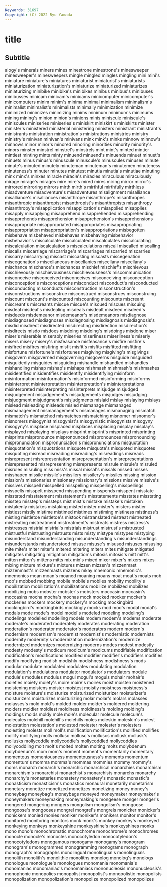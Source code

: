```yaml
---
Keywords: 31697
Copyright: (C) 2022 Ryu Yamada
---
```



# title

## Subtitle
alogy's minerals miners mines minestrone
minestrone's minesweeper minesweeper's minesweepers mingle mingled mingles mingling mini mini's
miniature miniature's miniatures miniaturist miniaturist's miniaturists miniaturization miniaturization's miniaturize miniaturized
miniaturizes miniaturizing minibike minibike's minibikes minibus minibus's minibuses minibusses minicam
minicam's minicams minicomputer minicomputer's minicomputers minim minim's minima minimal minimalism
minimalism's minimalist minimalist's minimalists minimally minimization minimize minimized minimizes minimizing
minims minimum minimum's minimums mining mining's minion minion's minions minis
miniscule miniscule's miniscules miniseries miniseries's miniskirt miniskirt's miniskirts minister minister's
ministered ministerial ministering ministers ministrant ministrant's ministrants ministration ministration's ministrations
ministries ministry ministry's minivan minivan's minivans mink mink's minks minnow
minnow's minnows minor minor's minored minoring minorities minority minority's minors
minster minstrel minstrel's minstrels mint mint's minted mintier mintiest minting
mints minty minuend minuend's minuends minuet minuet's minuets minus minus's
minuscule minuscule's minuscules minuses minute minute's minuted minutely minuteman minuteman's
minutemen minuteness minuteness's minuter minutes minutest minutia minutia's minutiae minuting
minx minx's minxes miracle miracle's miracles miraculous miraculously mirage mirage's
mirages mire mire's mired mires miring mirror mirror's mirrored mirroring
mirrors mirth mirth's mirthful mirthfully mirthless misadventure misadventure's misadventures misalignment
misalliance misalliance's misalliances misanthrope misanthrope's misanthropes misanthropic misanthropist misanthropist's misanthropists
misanthropy misanthropy's misapplication misapplication's misapplied misapplies misapply misapplying misapprehend misapprehended
misapprehending misapprehends misapprehension misapprehension's misapprehensions misappropriate misappropriated misappropriates misappropriating misappropriation
misappropriation's misappropriations misbegotten misbehave misbehaved misbehaves misbehaving misbehavior misbehavior's miscalculate
miscalculated miscalculates miscalculating miscalculation miscalculation's miscalculations miscall miscalled miscalling miscalls
miscarriage miscarriage's miscarriages miscarried miscarries miscarry miscarrying miscast miscasting miscasts
miscegenation miscegenation's miscellaneous miscellanies miscellany miscellany's mischance mischance's mischances mischief
mischief's mischievous mischievously mischievousness mischievousness's miscommunication misconceive misconceived misconceives misconceiving
misconception misconception's misconceptions misconduct misconduct's misconducted misconducting misconducts misconstruction misconstruction's
misconstructions misconstrue misconstrued misconstrues misconstruing miscount miscount's miscounted miscounting miscounts
miscreant miscreant's miscreants miscue miscue's miscued miscues miscuing misdeal misdeal's
misdealing misdeals misdealt misdeed misdeed's misdeeds misdemeanor misdemeanor's misdemeanors misdiagnose
misdiagnosed misdiagnoses misdiagnosing misdiagnosis misdiagnosis's misdid misdirect misdirected misdirecting misdirection
misdirection's misdirects misdo misdoes misdoing misdoing's misdoings misdone miser miser's
miserable miserably miseries miserliness miserliness's miserly misers misery misery's misfeasance
misfeasance's misfire misfire's misfired misfires misfiring misfit misfit's misfits misfitted
misfitting misfortune misfortune's misfortunes misgiving misgiving's misgivings misgovern misgoverned misgoverning
misgoverns misguide misguided misguidedly misguides misguiding mishandle mishandled mishandles mishandling
mishap mishap's mishaps mishmash mishmash's mishmashes misidentified misidentifies misidentify misidentifying
misinform misinformation misinformation's misinformed misinforming misinforms misinterpret misinterpretation misinterpretation's misinterpretations
misinterpreted misinterpreting misinterprets misjudge misjudged misjudgement misjudgement's misjudgements misjudges misjudging
misjudgment misjudgment's misjudgments mislaid mislay mislaying mislays mislead misleading misleads
misled mismanage mismanaged mismanagement mismanagement's mismanages mismanaging mismatch mismatch's mismatched
mismatches mismatching misnomer misnomer's misnomers misogynist misogynist's misogynistic misogynists misogyny
misogyny's misplace misplaced misplaces misplacing misplay misplay's misplayed misplaying misplays
misprint misprint's misprinted misprinting misprints mispronounce mispronounced mispronounces mispronouncing mispronunciation
mispronunciation's mispronunciations misquotation misquotation's misquotations misquote misquote's misquoted misquotes misquoting
misread misreading misreading's misreadings misreads misrepresent misrepresentation misrepresentation's misrepresentations misrepresented
misrepresenting misrepresents misrule misrule's misruled misrules misruling miss miss's missal
missal's missals missed misses misshapen missile missile's missilery missilery's missiles
missing mission mission's missionaries missionary missionary's missions missive missive's missives
misspell misspelled misspelling misspelling's misspellings misspells misspelt misspend misspending misspends
misspent misstate misstated misstatement misstatement's misstatements misstates misstating misstep misstep's
missteps mist mist's mistake mistake's mistaken mistakenly mistakes mistaking misted
mister mister's misters mistier mistiest mistily mistime mistimed mistimes mistiming
mistiness mistiness's misting mistletoe mistletoe's mistook mistranslated mistreat mistreated mistreating
mistreatment mistreatment's mistreats mistress mistress's mistresses mistrial mistrial's mistrials mistrust
mistrust's mistrusted mistrustful mistrusting mistrusts mists misty mistype mistypes mistyping
misunderstand misunderstanding misunderstanding's misunderstandings misunderstands misunderstood misuse misuse's misused misuses
misusing mite mite's miter miter's mitered mitering miters mites mitigate
mitigated mitigates mitigating mitigation mitigation's mitosis mitosis's mitt mitt's mitten
mitten's mittens mitts mix mix's mixed mixer mixer's mixers mixes
mixing mixture mixture's mixtures mizzen mizzen's mizzenmast mizzenmast's mizzenmasts mizzens
mkay mnemonic mnemonic's mnemonics moan moan's moaned moaning moans moat
moat's moats mob mob's mobbed mobbing mobile mobile's mobiles mobility
mobility's mobilization mobilization's mobilizations mobilize mobilized mobilizes mobilizing mobs mobster
mobster's mobsters moccasin moccasin's moccasins mocha mocha's mochas mock mocked
mocker mocker's mockeries mockers mockery mockery's mocking mockingbird mockingbird's mockingbirds
mockingly mocks mod mod's modal modal's modals mode mode's model
model's modeled modeling modeling's modelings modelled modelling models modem modem's
modems moderate moderate's moderated moderately moderates moderating moderation moderation's moderator
moderator's moderators modern modern's modernism modernism's modernist modernist's modernistic modernists
modernity modernity's modernization modernization's modernize modernized modernizes modernizing moderns modes
modest modestly modesty modesty's modicum modicum's modicums modifiable modification modification's
modifications modified modifier modifier's modifiers modifies modify modifying modish modishly
modishness modishness's mods modular modulate modulated modulates modulating modulation modulation's
modulations modulator modulator's modulators module module's modules modulus mogul mogul's
moguls mohair mohair's moieties moiety moiety's moire moire's moires moist
moisten moistened moistening moistens moister moistest moistly moistness moistness's moisture
moisture's moisturize moisturized moisturizer moisturizer's moisturizers moisturizes moisturizing molar molar's
molars molasses molasses's mold mold's molded molder molder's moldered moldering
molders moldier moldiest moldiness moldiness's molding molding's moldings molds moldy
mole mole's molecular molecule molecule's molecules molehill molehill's molehills moles
moleskin moleskin's molest molestation molestation's molested molester molester's molesters molesting
molests moll moll's mollification mollification's mollified mollifies mollify mollifying molls
mollusc mollusc's molluscs mollusk mollusk's mollusks mollycoddle mollycoddle's mollycoddled mollycoddles
mollycoddling molt molt's molted molten molting molts molybdenum molybdenum's mom
mom's moment moment's momentarily momentary momentous momentousness momentousness's moments momentum
momentum's momma momma's mommas mommies mommy mommy's moms monarch monarch's
monarchic monarchical monarchies monarchism monarchism's monarchist monarchist's monarchists monarchs monarchy
monarchy's monasteries monastery monastery's monastic monastic's monasticism monasticism's monastics monaural
monetarily monetarism monetary monetize monetized monetizes monetizing money money's moneybag
moneybag's moneybags moneyed moneymaker moneymaker's moneymakers moneymaking moneymaking's mongeese monger
monger's mongered mongering mongers mongolism mongolism's mongoose mongoose's mongooses mongrel
mongrel's mongrels monicker monicker's monickers monied monies moniker moniker's monikers
monitor monitor's monitored monitoring monitors monk monk's monkey monkey's monkeyed
monkeying monkeys monkeyshine monkeyshine's monkeyshines monks mono mono's monochromatic monochrome
monochrome's monochromes monocle monocle's monocles monocotyledon monocotyledon's monocotyledons monogamous monogamy
monogamy's monogram monogram's monogrammed monogramming monograms monograph monograph's monographs monolingual
monolingual's monolinguals monolith monolith's monolithic monoliths monolog monolog's monologs monologue
monologue's monologues monomania monomania's monomaniac monomaniac's monomaniacs mononucleosis mononucleosis's monophonic
monopolies monopolist monopolist's monopolistic monopolists monopolization monopolization's monopolize monopolized monopolizes
